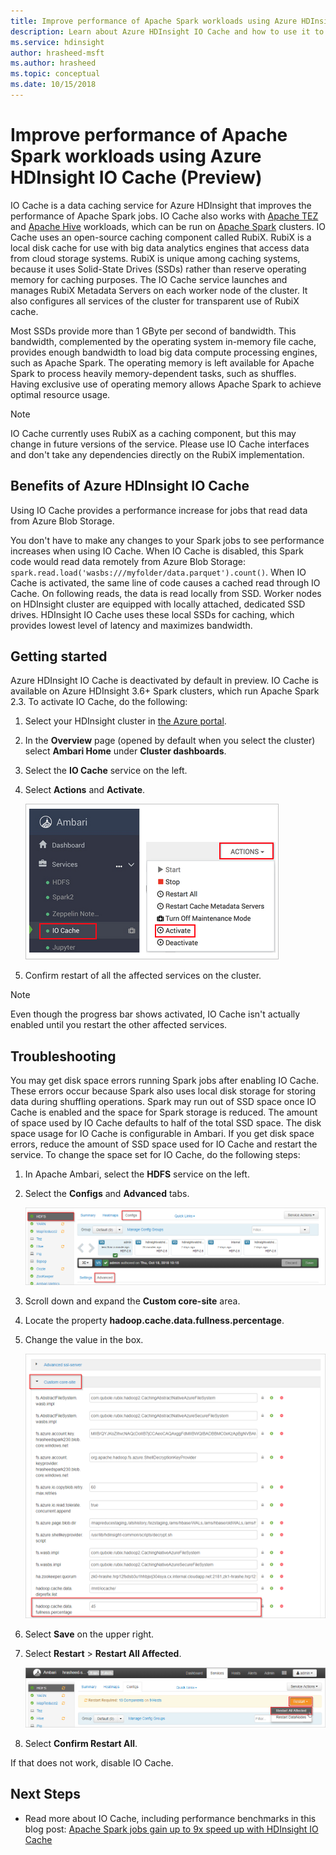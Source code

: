 ```yaml
---
title: Improve performance of Apache Spark workloads using Azure HDInsight IO Cache (Preview)
description: Learn about Azure HDInsight IO Cache and how to use it to improve Apache Spark performance.
ms.service: hdinsight
author: hrasheed-msft
ms.author: hrasheed
ms.topic: conceptual
ms.date: 10/15/2018
---
```

# Improve performance of Apache Spark workloads using Azure HDInsight IO Cache (Preview)

IO Cache is a data caching service for Azure HDInsight that improves the performance of Apache Spark jobs. IO Cache also works with [Apache TEZ](https://tez.apache.org/) and [Apache Hive](https://hive.apache.org/) workloads, which can be run on [Apache Spark](https://spark.apache.org/) clusters. IO Cache uses an open-source caching component called RubiX. RubiX is a local disk cache for use with big data analytics engines that access data from cloud storage systems. RubiX is unique among caching systems, because it uses Solid-State Drives (SSDs) rather than reserve operating memory for caching purposes. The IO Cache service launches and manages RubiX Metadata Servers on each worker node of the cluster. It also configures all services of the cluster for transparent use of RubiX cache.

Most SSDs provide more than 1 GByte per second of bandwidth. This bandwidth, complemented by the operating system in-memory file cache, provides enough bandwidth to load big data compute processing engines, such as Apache Spark. The operating memory is left available for Apache Spark to process heavily memory-dependent tasks, such as shuffles. Having exclusive use of operating memory allows Apache Spark to achieve optimal resource usage.  

>[!Note]  
>IO Cache currently uses RubiX as a caching component, but this may change in future versions of the service. Please use IO Cache interfaces and don't take any dependencies directly on the RubiX implementation.

## Benefits of Azure HDInsight IO Cache

Using IO Cache provides a performance increase for jobs that read data from Azure Blob Storage.

You don't have to make any changes to your Spark jobs to see performance increases when using IO Cache. When IO Cache is disabled, this Spark code would read data remotely from Azure Blob Storage: `spark.read.load('wasbs:///myfolder/data.parquet').count()`. When IO Cache is activated, the same line of code causes a cached read through IO Cache. On following reads, the data is read locally from SSD. Worker nodes on HDInsight cluster are equipped with locally attached, dedicated SSD drives. HDInsight IO Cache uses these local SSDs for caching, which provides lowest level of latency and maximizes bandwidth.

## Getting started

Azure HDInsight IO Cache is deactivated by default in preview. IO Cache is available on Azure HDInsight 3.6+ Spark clusters, which run Apache Spark 2.3.  To activate IO Cache, do the following:

1. Select your HDInsight cluster in [the Azure portal](https://portal.azure.com).

1. In the **Overview** page (opened by default when you select the cluster) select **Ambari Home** under **Cluster dashboards**.

1. Select the **IO Cache** service on the left.

1. Select **Actions** and **Activate**.

    ![Enabling the IO Cache service in Ambari](./media/apache-spark-improve-performance-iocache/ambariui-enable-iocache.png "Enabling the IO Cache service in Ambari")

1. Confirm restart of all the affected services on the cluster.

>[!NOTE]  
> Even though the progress bar shows activated, IO Cache isn't actually enabled until you restart the other affected services.

## Troubleshooting
  
You may get disk space errors running Spark jobs after enabling IO Cache. These errors occur because Spark also uses local disk storage for storing data during shuffling operations. Spark may run out of SSD space once IO Cache is enabled and the space for Spark storage is reduced. The amount of space used by IO Cache defaults to half of the total SSD space. The disk space usage for IO Cache is configurable in Ambari. If you get disk space errors, reduce the amount of SSD space used for IO Cache and restart the service. To change the space set for IO Cache, do the following steps:

1. In Apache Ambari, select the **HDFS** service on the left.

1. Select the **Configs** and **Advanced** tabs.

    ![Edit HDFS Advanced Configuration](./media/apache-spark-improve-performance-iocache/ambariui-hdfs-service-configs-advanced.png "Edit HDFS Advanced Configuration")

1. Scroll down and expand the **Custom core-site** area.

1. Locate the property **hadoop.cache.data.fullness.percentage**.

1. Change the value in the box.

    ![Edit IO Cache Fullness Percentage](./media/apache-spark-improve-performance-iocache/ambariui-cache-data-fullness-percentage-property.png "Edit IO Cache Fullness Percentage")

1. Select **Save** on the upper right.

1. Select **Restart** > **Restart All Affected**.

    ![Restart all affected](./media/apache-spark-improve-performance-iocache/ambariui-restart-all-affected.png "Restart all affected")

1. Select **Confirm Restart All**.

If that does not work, disable IO Cache.

## Next Steps

- Read more about IO Cache, including performance benchmarks in this blog post: [Apache Spark jobs gain up to 9x speed up with HDInsight IO Cache](https://azure.microsoft.com/blog/apache-spark-speedup-with-hdinsight-io-cache/)
